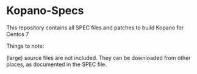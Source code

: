 #  Kopano-Specs

This repository contains all SPEC files and patches to build Kopano for Centos 7 


Things to note: 

(large) source files are not included. They can be downloaded from other places, as documented in the SPEC file.